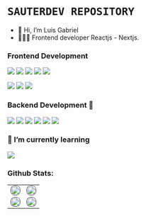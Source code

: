 <!-- ![163146163_122356169899544_6003355897426048525_n](https://user-images.githubusercontent.com/88288135/136866228-c80889e6-8f13-45e1-9f59-b0e36df07883.jpg) -->

# `SAUTERDEV REPOSITORY`
- 👋 Hi, I’m Luis Gabriel
- 🧑🏻‍💻 Frontend developer Reactjs - Nextjs.

### Frontend Development
 <p>
  <img src="https://img.shields.io/badge/React-20232A?style=for-the-badge&logo=react&logoColor=61DAFB">
  <img src="https://img.shields.io/badge/next.js-000000?style=for-the-badge&logo=nextdotjs&logoColor=white">
  <img src="https://img.shields.io/badge/JavaScript-F7DF1E?style=for-the-badge&logo=javascript&logoColor=black">
  <img src="https://img.shields.io/badge/typescript-1572B6?style=for-the-badge&logo=typescript&logoColor=white">
  <img src="https://img.shields.io/badge/Cypress-white?style=for-the-badge&logo=Cypress&logoColor=black">
 </p>
 <p>
  <img src="https://img.shields.io/badge/sass-cc6699?style=for-the-badge&logo=sass&logoColor=white">
  <img src="https://img.shields.io/badge/CSS3-1572B6?style=for-the-badge&logo=css3&logoColor=white">
  <img src="https://img.shields.io/badge/HTML5-E34F26?style=for-the-badge&logo=html5&logoColor=white">
 </P>

### Backend Development 📡
 <p>
  <img src="https://img.shields.io/badge/MongoDB-white?style=for-the-badge&logo=mongodb&logoColor=4EA94B">
  <img src="https://img.shields.io/badge/Express.js-000000?style=for-the-badge&logo=express&logoColor=white">
  <img src="https://img.shields.io/badge/Node.js-339933?style=for-the-badge&logo=nodedotjs&logoColor=white">
  <img src="https://img.shields.io/badge/mongoose-white?style=for-the-badge&logo=mongoose&logoColor=red">
  <img src="https://img.shields.io/badge/GraphQL-da0093?style=for-the-badge&logo=GraphQL&logoColor=white">
  <img src="https://img.shields.io/badge/jest-393536?style=for-the-badge&logo=jest&logoColor=c03b13">
 </p>

### 🌱 I’m currently learning
  <p>
    <img src="https://img.shields.io/badge/ReactNative-20232a?style=for-the-badge&logo=react&logoColor=5bc8e7">
  </p>

### Github Stats:

<table>
 <tr>
  <td valign="center">
   <div style='max-height: 220px;outline: 1px solid #3f464f;border-radius: 0.5rem;overflow: hidden;position: relative;'>
    <img style='object-fit: cover;height: 100%;width: 100%;transform: scale(1.02)' src='https://github-readme-streak-stats.herokuapp.com/?user=LuiSauter&theme=react'/>
   </div>
  </td>
  <td valign="center">
   <div style='max-height: 220px;outline: 1px solid #3f464f;border-radius: 0.5rem;overflow: hidden;position: relative;'>
    <img style='object-fit: cover;height: 100%;width: 100%;transform: scale(1.02)' src='https://github-readme-stats.vercel.app/api?username=LuiSauter&theme=react'/>
   </div>
  </td>
 </tr>
 <tr>
  <td valign="center">
   <div style='max-height: 220px;outline: 1px solid #3f464f;border-radius: 0.5rem;overflow: hidden;position: relative;'>
    <img width='350px' style='object-fit: cover;height: 100%;width: 100%;transform: scale(1.02)' src='https://github-readme-stats.vercel.app/api/top-langs/?username=LuiSauter&layout=compact&theme=react'/>
  </div>
  </td>
  <td valign="center">
   <div style='max-height: 220px;outline: 1px solid #3f464f;border-radius: 0.5rem;overflow: hidden;position: relative;'>
    <img width='350px' style='object-fit: cover;height: 100%;width: 100%;transform: scale(1.02)' src='https://user-images.githubusercontent.com/88288135/136866329-82598cff-01e3-4371-acbb-d5adc33865a2.jpg'/>
   </div>
  </td>
</table>


<!---
LuiSauter/LuiSauter is a ✨ special ✨ repository because its `README.md` (this file) appears on your GitHub profile.
You can click the Preview link to take a look at your changes.
--->
